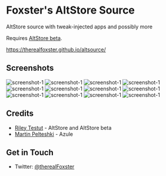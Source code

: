 # Foxster's AltStore Source
AltStore source with tweak-injected apps and possibly more

Requires [AltStore beta](https://faq.altstore.io/patreon/beta-features/).

https://therealfoxster.github.io/altsource/

## Screenshots
![screenshot-1](img/screenshots/AltSource/light/IMG_1998.PNG#gh-light-mode-only)
![screenshot-1](img/screenshots/AltSource/light/IMG_2001.PNG#gh-light-mode-only)
![screenshot-1](img/screenshots/AltSource/light/IMG_2003.PNG#gh-light-mode-only)
![screenshot-1](img/screenshots/AltSource/light/IMG_2005.PNG#gh-light-mode-only)
![screenshot-1](img/screenshots/AltSource/light/IMG_2007.PNG#gh-light-mode-only)
![screenshot-1](img/screenshots/AltSource/light/IMG_2009.PNG#gh-light-mode-only)
![screenshot-1](img/screenshots/AltSource/dark/IMG_1999.PNG#gh-dark-mode-only)
![screenshot-1](img/screenshots/AltSource/dark/IMG_2002.PNG#gh-dark-mode-only)
![screenshot-1](img/screenshots/AltSource/dark/IMG_2004.PNG#gh-dark-mode-only)
![screenshot-1](img/screenshots/AltSource/dark/IMG_2006.PNG#gh-dark-mode-only)
![screenshot-1](img/screenshots/AltSource/dark/IMG_2008.PNG#gh-dark-mode-only)
![screenshot-1](img/screenshots/AltSource/dark/IMG_2010.PNG#gh-dark-mode-only)

## Credits
* [Riley Testut](https://github.com/rileytestut) - AltStore and AltStore beta
* [Martin Pelteshki](https://github.com/Al4ise) - Azule

## Get in Touch
* Twitter: [@therealFoxster](https://twitter.com/therealFoxster)
